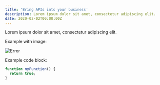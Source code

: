 ```yaml
---
title: 'Bring APIs into your business'
description: Lorem ipsum dolor sit amet, consectetur adipiscing elit.
date: 2020-02-02T00:00:00Z
---
```


Lorem ipsum dolor sit amet, consectetur adipiscing elit.

Example with image:

![Error](/assets/images/posts/error.png)

Example code block:

```js
function myFunction() {
  return true;
}
```
